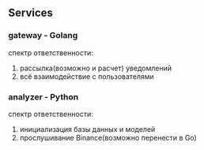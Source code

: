 


## Services


### gateway - Golang
спектр ответственности:
1) рассылка(возможно и расчет) уведомлений
2) всё взаимодействие с пользователями

### analyzer - Python
спектр ответственности:
1) инициализация базы данных и моделей
2) прослушивание Binance(возможно перенести в Go)


